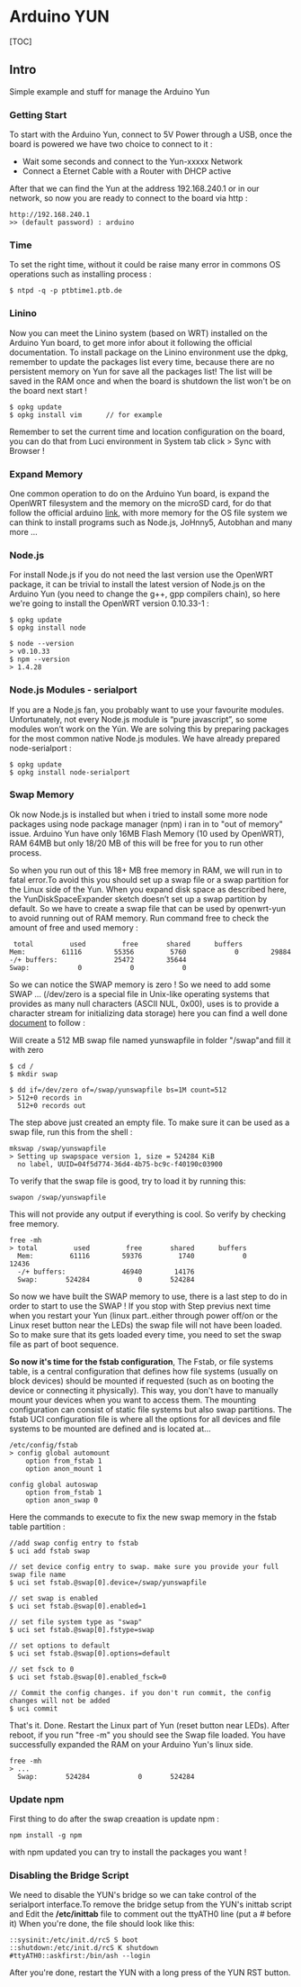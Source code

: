Arduino YUN
===========
[TOC]

## Intro 
Simple example and stuff for manage the Arduino Yun 

### Getting Start 
To start with the Arduino Yun, connect to 5V Power through a USB, once the board is powered we have 
two choice to connect to it : 

+ Wait some seconds and connect to the Yun-xxxxx Network 
+ Connect a Eternet Cable with a Router with DHCP active 

After that we can find the Yun at the address 192.168.240.1 or in our network, so now you are ready to 
connect to the board via http : 

    http://192.168.240.1
    >> (default password) : arduino 
    
### Time 
To set the right time, without it could be raise many error in commons OS operations such as installing process : 

    $ ntpd -q -p ptbtime1.ptb.de
    
    
### Linino 
Now you can meet the Linino system (based on WRT) installed on the Arduino Yun board, to get more infor about it following the official documentation. To install package on the Linino environment use the dpkg, remember to update the packages list every time, because there are no persistent memory on Yun for save all the packages list! The list will be saved in the RAM once and when the board is shutdown the list won't be on the board next start ! 

    $ opkg update 
    $ opkg install vim      // for example 
    
Remember to set the current time and location configuration on the board, you can do that from Luci environment in System 
tab click > Sync with Browser ! 

### Expand Memory 
One common operation to do on the Arduino Yun board, is expand the OpenWRT filesystem and the memory on the microSD card, 
for do that follow the official arduino [link][1], with more memory for the OS file system we can think to install programs such as Node.js, JoHnny5, Autobhan and many more ... 

### Node.js 
For install Node.js if you do not need the last version use the OpenWRT package, it can be trivial to install the latest version of Node.js on the Arduino Yun (you need to change the g++, gpp compilers chain), so here we're going to install the OpenWRT version 0.10.33-1 : 

    $ opkg update 
    $ opkg install node 
    
    $ node --version 
    > v0.10.33
    $ npm --version
    > 1.4.28
    
### Node.js Modules - serialport
If you are a Node.js fan, you probably want to use your favourite modules. Unfortunately, not every Node.js module is “pure javascript”, so some modules won’t work on the Yún. We are solving this by preparing packages for the most common native Node.js modules. We have already prepared node-serialport :

    $ opkg update
    $ opkg install node-serialport
    
### Swap Memory 
Ok now Node.js is installed but when i tried to install some more node packages using node package manager (npm) i ran in to "out of memory" issue. Arduino Yun have only 16MB Flash Memory (10 used by OpenWRT), RAM 64MB but only 18/20 MB of this will be free for you to run other process. 

So when you run out of this 18+ MB free memory in RAM, we will run in to fatal error.To avoid this you should set up a swap file or a swap partition for the Linux side of the Yun. When you expand disk space as described here, the YunDiskSpaceExpander sketch doesn’t set up a swap partition by default.  So we have to create a swap file that can be used by openwrt-yun to avoid running out of RAM memory. Run command free to check the amount of free and used memory : 

     total         used         free       shared      buffers
    Mem:         61116        55356         5760            0        29884
    -/+ buffers:              25472        35644
    Swap:            0            0            0
    
So we can notice the SWAP memory is zero ! So we need to add some SWAP ... (/dev/zero is a special file in Unix-like operating systems that provides as many null characters (ASCII NUL, 0x00), uses is to provide a character stream for initializing data storage) here you can find a well done [document][2] to follow  : 

Will create a 512 MB swap file named yunswapfile in folder "/swap"and fill it with zero
    
    $ cd /
    $ mkdir swap 
    
    $ dd if=/dev/zero of=/swap/yunswapfile bs=1M count=512
    > 512+0 records in
      512+0 records out
      
The step above just created an empty file. To make sure it can be used as a swap file, run this from the shell : 

    mkswap /swap/yunswapfile 
    > Setting up swapspace version 1, size = 524284 KiB
      no label, UUID=04f5d774-36d4-4b75-bc9c-f40190c03900
      
To verify that the swap file is good, try to load it by running this:

    swapon /swap/yunswapfile
 
This will not provide any output if everything is cool. So verify by checking free memory.

    free -mh 
    > total         used         free       shared      buffers
      Mem:         61116        59376         1740            0        12436
      -/+ buffers:              46940        14176
      Swap:       524284            0       524284
      
So now we have built the SWAP memory to use, there is a last step to do in order to start to use the SWAP ! If you stop with Step previus next time when you restart your Yun (linux part..either through power off/on or the Linux reset button near the LEDs) the swap file will not have been loaded. So to make sure that its gets loaded every time, you need to set the swap file as part of boot sequence.
 
**So now it's time for the fstab configuration**, The Fstab, or file systems table, is a central configuration that defines how file systems (usually on block devices) should be mounted if requested (such as on booting the device or connecting it physically). This way, you don't have to manually mount your devices when you want to access them. The mounting configuration can consist of static file systems but also swap partitions. The fstab UCI configuration file is where all the options for all devices and file systems to be mounted are defined and is located at…

    /etc/config/fstab
    > config global automount
    	option from_fstab 1
    	option anon_mount 1
    	
    config global autoswap
    	option from_fstab 1
    	option anon_swap 0

Here the commands to execute to fix the new swap memory in the fstab table partition : 

    //add swap config entry to fstab
    $ uci add fstab swap
    
    // set device config entry to swap. make sure you provide your full swap file name
    $ uci set fstab.@swap[0].device=/swap/yunswapfile
    
    // set swap is enabled
    $ uci set fstab.@swap[0].enabled=1
    
    // set file system type as "swap"
    $ uci set fstab.@swap[0].fstype=swap

    // set options to default
    $ uci set fstab.@swap[0].options=default

    // set fsck to 0
    $ uci set fstab.@swap[0].enabled_fsck=0
 
    // Commit the config changes. if you don't run commit, the config changes will not be added
    $ uci commit

That's it. Done. Restart the Linux part of Yun (reset button near LEDs). After reboot, if you run "free -m" you should see the Swap file loaded. You have successfully expanded the RAM on your Arduino Yun's linux side.

    free -mh 
    > ... 
      Swap:       524284            0       524284
      
### Update npm 
First thing to do after the swap creaation is update npm : 

    npm install -g npm 
    
with npm updated you can try to install the packages you want ! 
 


### Disabling the Bridge Script
We need to disable the YUN's bridge so we can take control of the serialport interface.To remove the bridge setup from the YUN's inittab script and Edit the **/etc/inittab** file to comment out the ttyATH0 line (put a # before it) When you're done, the file should look like this:

    ::sysinit:/etc/init.d/rcS S boot
    ::shutdown:/etc/init.d/rcS K shutdown
    #ttyATH0::askfirst:/bin/ash --login
    
After you're done, restart the YUN with a long press of the YUN RST button.
    




[1]:https://www.arduino.cc/en/Tutorial/ExpandingYunDiskSpace
[2]:http://www.element14.com/community/groups/arduino/blog/2014/12/19/part-x3-arduino-yun-extending-the-ram
    

